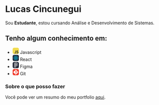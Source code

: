 # Lucas Cincunegui

Sou **Estudante**, estou cursando Análise e Desenvolvimento de Sistemas.  

## Tenho algum conhecimento em:

- <img src="https://raw.githubusercontent.com/tandpfun/skill-icons/refs/heads/main/icons/JavaScript.svg" width=20> Javascript
- <img src="https://raw.githubusercontent.com/tandpfun/skill-icons/refs/heads/main/icons/React-Dark.svg" width=20> React
- <img src="https://raw.githubusercontent.com/tandpfun/skill-icons/refs/heads/main/icons/Figma-Dark.svg" width=20> Figma
- <img src="https://raw.githubusercontent.com/tandpfun/skill-icons/refs/heads/main/icons/Git.svg" width=20> Git 

### Sobre o que posso fazer

Você pode ver um resumo do meu portfolio [<ins>aqui</ins>](https://meu-curriculo-plum.vercel.app/).

<!--
**lucascincunegui/lucascincunegui** is a ✨ _special_ ✨ repository because its `README.md` (this file) appears on your GitHub profile.

Here are some ideas to get you started:

- 🔭 I’m currently working on ...
- 🌱 I’m currently learning ...
- 👯 I’m looking to collaborate on ...
- 🤔 I’m looking for help with ...
- 💬 Ask me about ...
- 📫 How to reach me: ...
- 😄 Pronouns: ...
- ⚡ Fun fact: ...
-->

